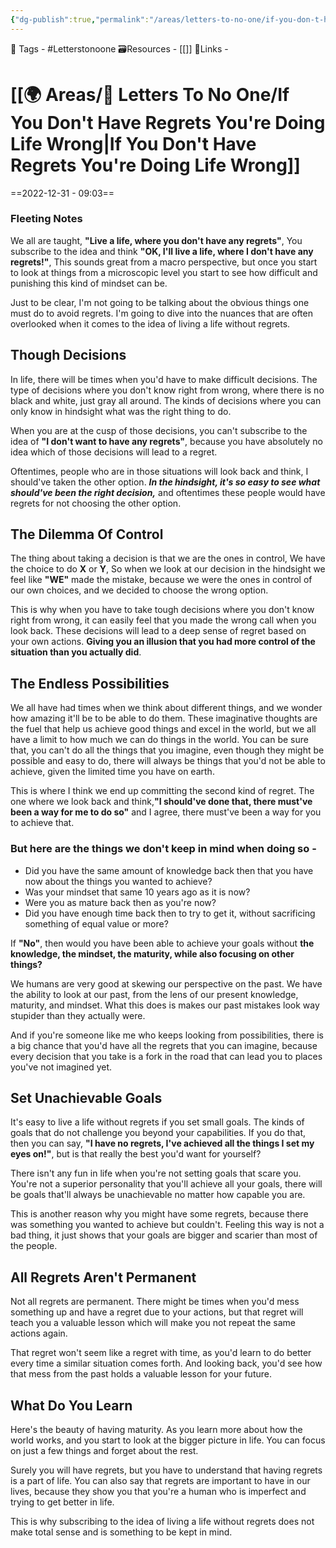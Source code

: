 ```yaml
---
{"dg-publish":true,"permalink":"/areas/letters-to-no-one/if-you-don-t-have-regrets-you-re-doing-life-wrong/","noteIcon":"1"}
---
```


🧶 Tags - #Letterstonoone 
🗃Resources - [[]]
🔗Links -

# [[🌍 Areas/📧  Letters To No One/If You Don't Have Regrets You're Doing Life Wrong\|If You Don't Have Regrets You're Doing Life Wrong]]
==2022-12-31 - 09:03==
### Fleeting Notes
We all are taught, **"Live a life, where you don't have any regrets"**, You subscribe to the idea and think **"OK, I'll live a life, where I don't have any regrets!"**, This sounds great from a macro perspective, but once you start to look at things from a microscopic level you start to see how difficult and punishing this kind of mindset can be.

Just to be clear, I'm not going to be talking about the obvious things one must do to avoid regrets. I'm going to dive into the nuances that are often overlooked when it comes to the idea of living a life without regrets.

## Though Decisions
In life, there will be times when you'd have to make difficult decisions. The type of decisions where you don't know right from wrong, where there is no black and white, just gray all around. The kinds of decisions where you can only know in hindsight what was the right thing to do.

When you are at the cusp of those decisions, you can't subscribe to the idea of **"I don't want to have any regrets"**, because you have absolutely no idea which of those decisions will lead to a regret.

Oftentimes, people who are in those situations will look back and think, I should've taken the other option.  __*In the hindsight, it's so easy to see what should've been the right decision,*__ and oftentimes these people would have regrets for not choosing the other option.

## The Dilemma Of Control
The thing about taking a decision is that we are the ones in control, We have the choice to do **X** or **Y**, So when we look at our decision in the hindsight we feel like **"WE"** made the mistake, because we were the ones in control of our own choices, and we decided to choose the wrong option.

This is why when you have to take tough decisions where you don't know right from wrong, it can easily feel that you made the wrong call when you look back. These decisions will lead to a deep sense of regret based on your own actions. **Giving you an illusion that you had more control of the situation than you actually did**.

## The Endless Possibilities
We all have had times when we think about different things, and we wonder how amazing it'll be to be able to do them. These imaginative thoughts are the fuel that help us achieve good things and excel in the world, but we all have a limit to how much we can do things in the world. You can be sure that, you can't do all the things that you imagine, even though they might be possible and easy to do, there will always be things that you'd not be able to achieve, given the limited time you have on earth.

This is where I think we end up committing the second kind of regret. The one where we look back and think,**"I should've done that, there must've been a way for me to do so"** and I agree, there must've been a way for you to achieve that.

### But here are the things we don't keep in mind when doing so -
* Did you have the same amount of knowledge back then that you have now about the things you wanted to achieve?
* Was your mindset that same 10 years ago as it is now?
* Were you as mature back then as you're now?
* Did you have enough time back then to try to get it, without sacrificing something of equal value or more?

If **"No"**, then would you have been able to achieve your goals without **the knowledge, the mindset, the maturity, while also focusing on other things?**

We humans are very good at skewing our perspective on the past. We have the ability to look at our past, from the lens of our present knowledge, maturity, and mindset. What this does is makes our past mistakes look way stupider than they actually were.

And if you're someone like me who keeps looking from possibilities, there is a big chance that you'd have all the regrets that you can imagine, because every decision that you take is a fork in the road that can lead you to places you've not imagined yet.

## Set Unachievable Goals
It's easy to live a life without regrets if you set small goals. The kinds of goals that do not challenge you beyond your capabilities. If you do that, then you can say, **"I have no regrets, I've achieved all the things I set my eyes on!"**, but is that really the best you'd want for yourself?

There isn't any fun in life when you're not setting goals that scare you. You're not a superior personality that you'll achieve all your goals, there will be goals that'll always be unachievable no matter how capable you are.

This is another reason why you might have some regrets, because there was something you wanted to achieve but couldn't. Feeling this way is not a bad thing, it just shows that your goals are bigger and scarier than most of the people.

## All Regrets Aren't Permanent
Not all regrets are permanent. There might be times when you'd mess something up and have a regret due to your actions, but that regret will teach you a valuable lesson which will make you not repeat the same actions again.

That regret won't seem like a regret with time, as you'd learn to do better every time a similar situation comes forth. And looking back, you'd see how that mess from the past holds a valuable lesson for your future.

## What Do You Learn
Here's the beauty of having maturity. As you learn more about how the world works, and you start to look at the bigger picture in life. You can focus on just a few things and forget about the rest.

Surely you will have regrets, but you have to understand that having regrets is a part of life. You can also say that regrets are important to have in our lives, because they show you that you're a human who is imperfect and trying to get better in life.

This is why subscribing to the idea of living a life without regrets does not make total sense and is something to be kept in mind.
